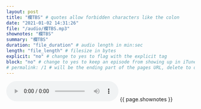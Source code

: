 ```yaml
---
layout: post
title: "欄TBS" # quotes allow forbidden characters like the colon
date: "2021-01-02 14:31:26"
file: "/audio/欄TBS.mp3"
shownotes: "欄TBS"
summary: "欄TBS"
duration: "file_duration" # audio length in min:sec
length: "file_length" # filesize in bytes
explicit: "no" # change to yes to flag with the explicit tag
block: "no" # change to yes to keep an episode from showing up in iTunes
# permalink: /1 # will be the ending part of the pages URL, delete to default to the title
---
```


<audio controls>
<source src="{{site.url}}{{site.baseurl}}{{ page.file }}" type="audio/x-mp3">
Your browser does not support the audio element.
</audio>
{{ page.shownotes }}
